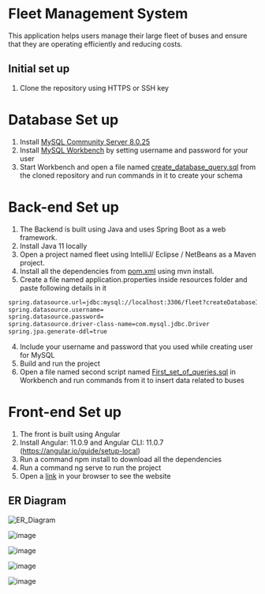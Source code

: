 # Fleet Management System
This application helps users manage their large fleet of buses and ensure that they are operating efficiently and reducing costs.

## Initial set up
1) Clone the repository using HTTPS or SSH key

# Database Set up
1) Install [MySQL Community Server 8.0.25](https://dev.mysql.com/downloads/mysql/)
2) Install [MySQL Workbench](https://dev.mysql.com/downloads/workbench/) by setting username and password for your user 
3) Start Workbench and open a file named [create_database_query.sql](https://github.com/varadjos89/Sitetracker/blob/master/create_database_query.sql) from the cloned repository and run commands in it to create your schema 

# Back-end Set up
1) The Backend is built using Java and uses Spring Boot as a web framework.
2) Install Java 11 locally 
2) Open a project named fleet using IntelliJ/ Eclipse / NetBeans as a Maven project.
3) Install all the dependencies from [pom.xml](https://github.com/varadjos89/Sitetracker/blob/master/fleet/pom.xml) using mvn install.
4) Create a file named application.properties inside resources folder and paste following details in it

```bash
spring.datasource.url=jdbc:mysql://localhost:3306/fleet?createDatabaseIfNotExist=true
spring.datasource.username=
spring.datasource.password=
spring.datasource.driver-class-name=com.mysql.jdbc.Driver
spring.jpa.generate-ddl=true
```

4) Include your username and password that you used while creating user for MySQL
5) Build and run the project
6) Open a file named second script named [First_set_of_queries.sql](https://github.com/varadjos89/Sitetracker/blob/master/First_set_of_queries.sql) in Workbench and run commands from it to insert data related to buses

# Front-end Set up
1) The front is built using Angular
2) Install Angular: 11.0.9 and Angular CLI: 11.0.7 (https://angular.io/guide/setup-local)
3) Run a command npm install to download all the dependencies
4) Run a command ng serve to run the project
5) Open a [link](http://localhost:4200/) in your browser to see the website

## ER Diagram

![ER_Diagram](https://user-images.githubusercontent.com/48415852/125890045-84b9d355-20cb-48f6-98fa-3cdceaaa83ad.png)

![image](https://user-images.githubusercontent.com/48415852/126228057-6e518def-3e26-47b7-97a6-30ee93768bda.png)

![image](https://user-images.githubusercontent.com/48415852/126228134-fe8a71fd-953c-483c-9c0f-4647e04a4ca3.png)

![image](https://user-images.githubusercontent.com/48415852/126228268-9a314258-59ed-419e-991c-bf65c529f326.png)

![image](https://user-images.githubusercontent.com/48415852/126227955-37e9f2b8-4133-49ed-a3bb-f3f958ea06cd.png)







